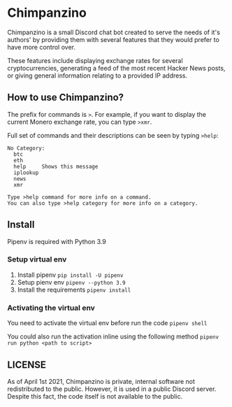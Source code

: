 # Chimpanzino

Chimpanzino is a small Discord chat bot created to serve the needs of it's authors' by providing them with several features that they would prefer to have more control over.

These features include displaying exchange rates for several cryptocurrencies, generating a feed of the most recent Hacker News posts, or giving general information relating to a provided IP address.

## How to use Chimpanzino?

The prefix for commands is `>`. For example, if you want to display the current Monero exchange rate, you can type `>xmr`.

Full set of commands and their descriptions can be seen by typing `>help`:

```
No Category:
  btc
  eth
  help     Shows this message
  iplookup
  news
  xmr

Type >help command for more info on a command.
You can also type >help category for more info on a category.
```

## Install

Pipenv is required with Python 3.9

### Setup virtual env

1. Install pipenv
   `pip install -U pipenv`
2. Setup pienv env
   `pipenv --python 3.9`
3. Install the requirements
   `pipenv install`

### Activating the virtual env

You need to activate the virtual env before run the code
`pipenv shell`

You could also run the activation inline using the following method
`pipenv run python <path to script>`

## LICENSE

As of April 1st 2021, Chimpanzino is private, internal software not redistributed to the public. However, it is used in a public Discord server. Despite this fact, the code itself is not available to the public.
